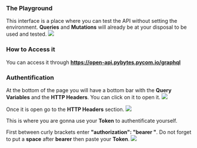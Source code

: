 ### The Playground

This interface is a place where you can test the API without setting the environment.
**Queries** and **Mutations** will already be at your disposal to be used and tested.
![](/gitbook/assets/open-api/graphql/open-api-graphql.png)



### How to Access it

You can access it through **https://open-api.pybytes.pycom.io/graphql**

### Authentification 

At the bottom of the page you will have a bottom bar with the **Query Variables** and the **HTTP Headers**. You can click on it to open it.
![](/gitbook/assets/open-api/graphql/header-bar-closed.png)

Once it is open go to the **HTTP Headers** section.
![](/gitbook/assets/open-api/graphql/header-bar-open.png)

This is where you are gonna use your **Token** to authentificate yourself.

First between curly brackets enter **"authorization": "bearer "**.
Do not forget to put a **space** after **bearer** then paste your **Token**.
![](/gitbook/assets/open-api/graphql/header-bar-filled.png)